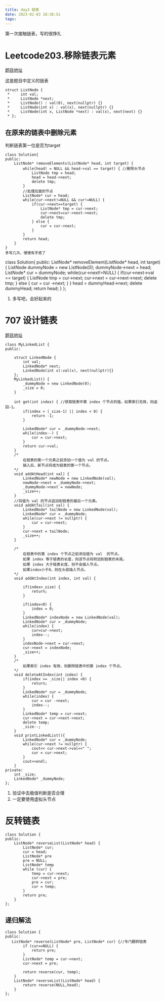 ```yaml
---
title: day3 链表
date: 2023-02-03 18:36:51
tags:
---
```

第一次接触链表，写的很挣扎
# Leetcode203.移除链表元素
[题目地址](https://leetcode.cn/problems/remove-linked-list-elements/)

这是题目中定义的链表
```
struct ListNode {
 *     int val;
 *     ListNode *next;
 *     ListNode() : val(0), next(nullptr) {}
 *     ListNode(int x) : val(x), next(nullptr) {}
 *     ListNode(int x, ListNode *next) : val(x), next(next) {}
 * };
 ```

## 在原来的链表中删除元素
判断链表第一位是否为target
```
class Solution{
public:
    ListNode* removeElements(ListNode* head, int target) {
        while(head! = NULL && head->val == target) { //删除头节点
            ListNode tmp = head;
            head = head->next;
            delete tmp;
        }
        //处理后面的节点
        ListNode* cur = head;
        while(cur->next!=NULL && cur!=NULL) {
            if(cur->next==target) {
                ListNode* tmp = cur->next;
                cur->next=cur->next->next;
                delete tmp;
            } else {
                cur = cur->next;
            }
        }
        return head;
    }
}
多写几次，慢慢有手感了
```
class Solution{
public:
    ListNode* removeElement(ListNode* head, int target) {
        ListNode dummyNode = new ListNode(0);
        dummyNode->next = head;
        ListNode* cur = dummyNode;
        while(cur->next!=NULL) {
            if(cur->next->val == target) {
                ListNode tmp = cur->next;
                cur->next = cur->next->next;
                delete tmp;
            } else {
                cur = cur ->next;
            }
        }
        head = dummyHead->next;
        delete dummyHead;
        return head;
    }
};

1. 多写吧，会好起来的
# 707 设计链表

[题目地址](https://leetcode.cn/problems/design-linked-list/comments/)
```
class MyLinkedList {
public:

    struct LinkedNode {
        int val;
        LinkedNode* next;
        LinkedNode(int x):val(x), next(nullptr){}
    };
    MyLinkedList() {
        _dummyNode = new LinkedNode(0);
        _size = 0;
    }
    
    int get(int index) { //获取链表中第 index 个节点的值。如果索引无效，则返回-1。
        if(index > (_size-1) || index < 0) {
            return -1;
        }

        LinkedNode* cur = _dummyNode->next;
        while(index--) {
            cur = cur->next;
        }
        return cur->val;
    }
    /*
        在链表的第一个元素之前添加一个值为 val 的节点。
        插入后，新节点将成为链表的第一个节点。
    */
    void addAtHead(int val) { 
        LinkedNode* newNode = new LinkedNode(val);
        newNode->next = _dummyNode->next;
        _dummyNode->next = newNode;
        _size++;
    }
    //将值为 val 的节点追加到链表的最后一个元素。
    void addAtTail(int val) {  
        LinkedNode* tailNode = new LinkedNode(val);
        LinkedNode* cur = _dummyNode;
        while(cur->next != nullptr) {
            cur = cur->next;
        }
        cur->next = tailNode;
        _size++;
    }

    /*
        在链表中的第 index 个节点之前添加值为 val  的节点。
        如果 index 等于链表的长度，则该节点将附加到链表的末尾。
        如果 index 大于链表长度，则不会插入节点。
        如果index小于0，则在头部插入节点。
    */
    void addAtIndex(int index, int val) { 
    
        if(index>_size) {
            return;
        }
            
        if(index<0) {
            index = 0;
        }
        LinkedNode* indexNode = new LinkedNode(val);
        LinkedNode* cur = _dummyNode;
        while(index) {
            cur=cur->next;
            index--;
        }
        indexNode->next = cur->next;
        cur->next = indexNode;
        _size++;
    }
    /*
        如果索引 index 有效，则删除链表中的第 index 个节点。
    */
    void deleteAtIndex(int index) {
        if(index >= _size|| index <0) {
            return;
        }
        LinkedNode* cur = _dummyNode;
        while(index) {
            cur = cur ->next;
            index--;
        }
        LinkedNode* temp = cur->next;
        cur->next = cur->next->next;
        delete temp;
        _size--;
    }
    void printLinkedList(){
        LinkedNode* cur = _dummyNode;
        while(cur->next != nullptr) {
            cout<< cur->next->val<<" ";
            cur = cur->next;
        } 
        cout<<endl;
    }
private:
    int _size;
    LinkedNode* _dummyNode;
};
```

1. 验证中去极值判断是否合理
2. 一定要使用虚拟头节点

# 反转链表
```
class Solution {
public:
    ListNode* reverseList(ListNode* head) {
        ListNode* cur;
        cur = head;
        ListNode* pre
        pre = NULL;
        ListNode* temp
        while (cur) {
            tmep = cur->next;
            cur->next = pre;
            pre = cur;
            cur = temp;
        }
        return pre;
    }
};

```

## 递归解法
```
class Solution {
public:
   ListNode* reverse(ListNode* pre, ListNode* cur) {//专门翻转链表
        if (cur==NULL) {
            return pre;
        }
        ListNode* temp = cur->next;
        cur->next = pre;

        return reverse(cur, temp);
    }
    ListNode* reverseList(ListNode* head) {
        return reverse(NULL,head);
    }
};
```